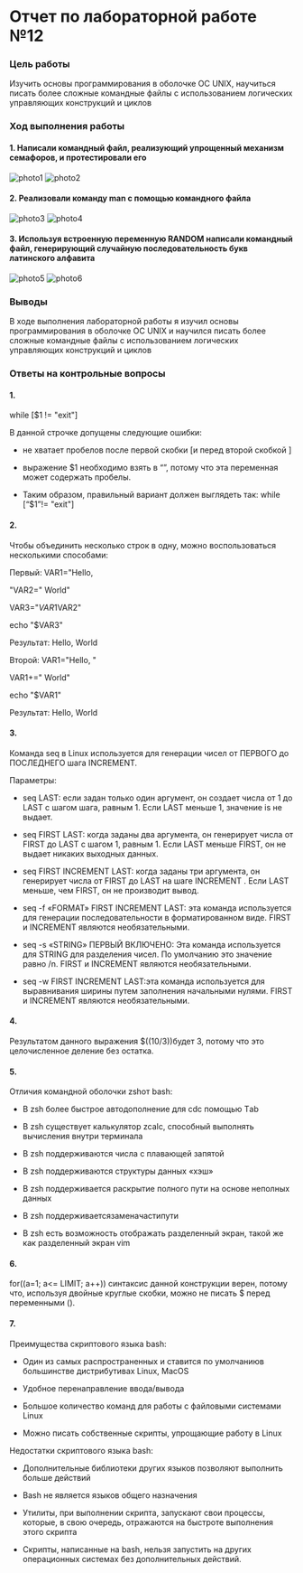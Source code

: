 # Отчет по лабораторной работе №12

### Цель работы

Изучить основы программирования в оболочке ОС UNIX, научиться писать более сложные командные файлы с использованием логических управляющих конструкций и циклов

### Ход выполнения работы

#### 1. Написали командный файл, реализующий упрощенный механизм семафоров, и протестировали его

![photo1](https://sun9-44.userapi.com/s/v1/if2/x339-oFSx2cT2zvg8hvwjTAHMBYOERA8SyDTMpNy5YKbqrU2g4nFiK_g_bzvlyMU9RBtg8Yyq5a2NxlCICF4Nlr7.jpg?size=405x296&quality=96&type=album)
![photo2](https://sun9-38.userapi.com/s/v1/if2/KWFPRROIdPXW6_TeZOExphfrUeN6aftg602_dhuJHDo5Sy8Kep3UObaLMTN6-pmrvL-BDX_W-2P34U5S4Uacfa-r.jpg?size=172x125&quality=96&type=album)

#### 2. Реализовали команду man с помощью командного файла

![photo3](https://sun9-84.userapi.com/s/v1/if2/lJQYxCBC2jnTAia71mD6LW9EKB9ZzXZ79as3bfy08Q4JxEfFtQQMI3Mro3iWVAZ4ldPIrzBvGx6fGn4lJmDccxWP.jpg?size=406x137&quality=96&type=album)
![photo4](https://sun9-83.userapi.com/s/v1/if2/Dwf8LQijmFWZSOGk-DbEtAFS9bXZijugVuVLTbHzeiO9vgLvntkYml409Vn78vZ15g_QFWksFPYE-jgS_clZl1T2.jpg?size=212x35&quality=96&type=album)

#### 3. Используя встроенную переменную RANDOM написали командный файл, генерирующий случайную последовательность букв латинского алфавита

![photo5](https://sun9-27.userapi.com/s/v1/if2/s2x5bmgSXJ-1fTVGTtHvTP3T5mQIiH4L72tNTVrVu0pSf-YFXABhObGE_wA9zy7kf-GOSIStWsqwX2Q4uPWlbjAg.jpg?size=404x158&quality=96&type=album)
![photo6](https://sun9-82.userapi.com/s/v1/if2/fqd9EmKuckW19e1Nf2dIHyDZzCNtxTJKWJejsYjGXTWAaSertl3FUfErnhRN08iOWMq0frjPgj6CBBlYr4H06HT7.jpg?size=161x22&quality=96&type=album)

### Выводы

В ходе выполнения лабораторной работы я изучил основы программирования в оболочке ОС UNIX и научился писать более сложные командные файлы с использованием логических управляющих конструкций и циклов

### Ответы на контрольные вопросы

#### 1. 

while [$1 != "exit"]

В данной строчке допущены следующие ошибки:

- не хватает пробелов после первой скобки [и перед второй скобкой ]

- выражение $1 необходимо взять в “”, потому что эта переменная может содержать пробелы.

- Таким образом, правильный вариант должен выглядеть так: while [“$1”!= "exit"]

#### 2. 

Чтобы объединить несколько строк в одну, можно воспользоваться несколькими способами:

Первый:
VAR1="Hello,

"VAR2=" World"

VAR3="$VAR1$VAR2"

echo "$VAR3"

Результат: Hello, World

Второй:
VAR1="Hello, "

VAR1+=" World"

echo "$VAR1"

Результат: Hello, World

#### 3. 
Команда seq в Linux используется для генерации чисел от ПЕРВОГО до ПОСЛЕДНЕГО шага INCREMENT.

Параметры:

- seq LAST: если задан только один аргумент, он создает числа от 1 до LAST с шагом шага, равным 1. Если LAST меньше 1, значение is не выдает.

- seq FIRST LAST: когда заданы два аргумента, он генерирует числа от FIRST до LAST с шагом 1, равным 1. Если LAST меньше FIRST, он не выдает никаких выходных данных.

- seq FIRST INCREMENT LAST: когда заданы три аргумента, он генерирует числа от FIRST до LAST на шаге INCREMENT . Если LAST меньше, чем FIRST, он не производит вывод.

- seq -f «FORMAT» FIRST INCREMENT LAST: эта команда используется для генерации последовательности в форматированном виде. FIRST и INCREMENT являются необязательными.

- seq -s «STRING» ПЕРВЫЙ ВКЛЮЧЕНО: Эта команда используется для STRING для разделения чисел. По умолчанию это значение равно /n. FIRST и INCREMENT являются необязательными.

- seq -w FIRST INCREMENT LAST:эта команда используется для выравнивания ширины путем заполнения начальными нулями. FIRST и INCREMENT являются необязательными.

#### 4. 
Результатом данного выражения $((10/3))будет 3, потому что это целочисленное деление без остатка.

#### 5. 
Отличия командной оболочки zshот bash:

- В zsh более быстрое автодополнение для cdс помощью Тab

- В zsh существует калькулятор zcalc, способный выполнять вычисления внутри терминала

- В zsh поддерживаются числа с плавающей запятой

- В zsh поддерживаются структуры данных «хэш»

- В zsh поддерживается раскрытие полного пути на основе неполных данных

- В zsh поддерживаетсязаменачастипути

- В zsh есть возможность отображать разделенный экран, такой же как разделенный экран vim

#### 6. 
for((a=1; a<= LIMIT; a++)) синтаксис данной конструкции верен, потому что, используя двойные круглые скобки, можно не писать $ перед переменными ().

#### 7. 
Преимущества скриптового языка bash:

- Один из самых распространенных и ставится по умолчаниюв большинстве дистрибутивах Linux, MacOS

- Удобное перенаправление ввода/вывода

- Большое количество команд для работы с файловыми системами Linux

- Можно писать собственные скрипты, упрощающие работу в Linux

Недостатки скриптового языка bash:

- Дополнительные библиотеки других языков позволяют выполнить больше действий

- Bash не является языков общего назначения

- Утилиты, при выполнении скрипта, запускают свои процессы, которые, в свою очередь, отражаются на быстроте выполнения этого скрипта

- Скрипты, написанные на bash, нельзя запустить на других операционных системах без дополнительных действий.
